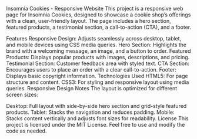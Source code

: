 Insomnia Cookies - Responsive Website
This project is a responsive web page for Insomnia Cookies, designed to showcase a cookie shop’s offerings with a clean, user-friendly layout. The page includes a hero section, featured products, a testimonial section, a call-to-action (CTA), and a footer.

Features
Responsive Design: Adjusts seamlessly across desktop, tablet, and mobile devices using CSS media queries.
Hero Section: Highlights the brand with a welcoming message, an image, and a button to order.
Featured Products: Displays popular products with images, descriptions, and pricing.
Testimonial Section: Customer feedback area with styled text.
CTA Section: Encourages users to place an order with a clear call-to-action.
Footer: Displays basic copyright information.
Technologies Used
HTML5: For page structure and content.
CSS3: For styling and responsive layout using media queries.
Responsive Design Notes
The layout is optimized for different screen sizes:

Desktop: Full layout with side-by-side hero section and grid-style featured products.
Tablet: Stacks the navigation and reduces padding.
Mobile: Stacks content vertically and adjusts font sizes for readability.
License
This project is licensed under the MIT License. Feel free to use and modify the code as needed.
